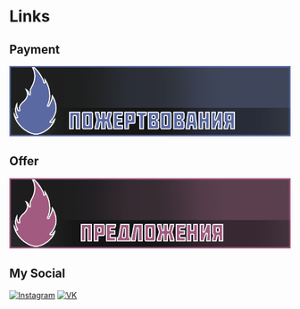 # Links
## Payment
[![Payment](https://github.com/DmitrijevK/DmitrijevK/blob/main/5a69a2.png)](https://www.paypal.com/pools/c/8tkyjM2IPp?_ga=2.132256462.1115608334.1602353428-846535792.1602353428)
## Offer
[![Predlozenija](https://github.com/DmitrijevK/DmitrijevK/blob/main/a25a80.png)](https://vk.com/kirikdm)
 
## My Social
[![Instagram](https://img.shields.io/badge/-Instagram-090909?style=for-the-badge&logo=Instagram)](https://www.instagram.com/kirill_dm15/)
[![VK](https://img.shields.io/badge/-VK-090909?style=for-the-badge&logo=Vk)](https://vk.com/kirikdm)
